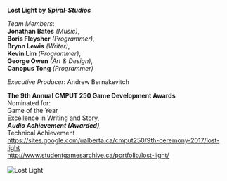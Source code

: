 **Lost Light by** ***Spiral-Studios***

*Team Members*: <br/>
**Jonathan Bates** *(Music)*, <br/>
**Boris Fleysher** *(Programmer)*, <br/>
**Brynn Lewis** *(Writer)*, <br/>
**Kevin Lim** *(Programmer)*, <br/>
**George Owen** *(Art & Design)*, <br/>
**Canopus Tong** *(Programmer)* <br/>

*Executive Producer*: 
Andrew Bernakevitch

**The 9th Annual CMPUT 250 Game Development Awards** <br/>
Nominated for: <br/>
Game of the Year <br/>
Excellence in Writing and Story, <br/>
***Audio Achievement (Awarded)***, <br/>
Technical Achievement <br/>
https://sites.google.com/ualberta.ca/cmput250/9th-ceremony-2017/lost-light <br/>
http://www.studentgamesarchive.ca/portfolio/lost-light/ <br/>
<br/>
<img src="./lostlight.jpg" alt="Lost Light"/> <br/>

